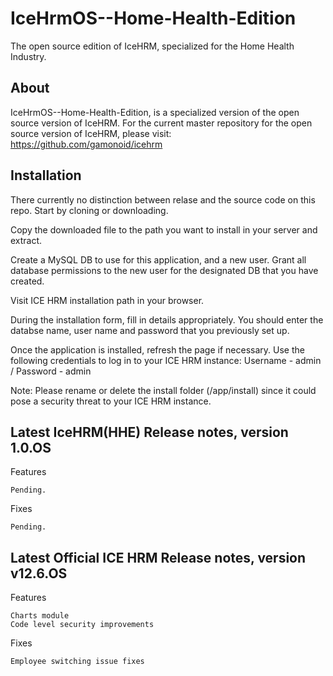 # IceHrmOS--Home-Health-Edition
The open source edition of IceHRM, specialized for the Home Health Industry.

## About
IceHrmOS--Home-Health-Edition, is a specialized version of the open source version of IceHRM. For the current master repository for the open source version of IceHRM, please visit: https://github.com/gamonoid/icehrm

## Installation

There currently no distinction between relase and the source code on this repo. Start by cloning or downloading.

Copy the downloaded file to the path you want to install in your server and extract.

Create a MySQL DB to use for this application, and a new user. Grant all database permissions to the new user for the designated DB that you have created.

Visit ICE HRM installation path in your browser.

During the installation form, fill in details appropriately. You should enter the databse name, user name and password that you previously set up.

Once the application is installed, refresh the page if necessary. Use the following credentials to log in to your ICE HRM instance: Username - admin / Password - admin

Note: Please rename or delete the install folder (/app/install) since it could pose a security threat to your ICE HRM instance.

## Latest IceHRM(HHE) Release notes, version 1.0.OS
Features

    Pending.

Fixes

    Pending.

## Latest Official ICE HRM Release notes, version v12.6.OS
Features

    Charts module
    Code level security improvements

Fixes

    Employee switching issue fixes
